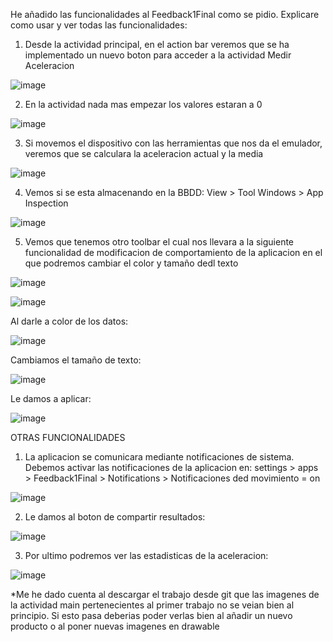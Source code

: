 He añadido las funcionalidades al Feedback1Final como se pidio. Explicare como usar y ver todas las funcionalidades:
1. Desde la actividad principal, en el action bar veremos que se ha implementado un nuevo boton para acceder a la actividad Medir Aceleracion

![image](https://github.com/user-attachments/assets/b73b47f8-3439-4838-b124-eab12307804a)

2. En la actividad nada mas empezar los valores estaran a 0

![image](https://github.com/user-attachments/assets/f54b207a-34ba-4c6a-8c07-42b860898229)

3. Si movemos el dispositivo con las herramientas que nos da el emulador, veremos que se calculara la aceleracion actual y la media

![image](https://github.com/user-attachments/assets/a9aa030a-05aa-4d12-8319-12e6c5592f2d)

4. Vemos si se esta almacenando en la BBDD: View > Tool Windows > App Inspection

![image](https://github.com/user-attachments/assets/ebbaece3-3b15-4972-a708-9d428ae98f4c)

5. Vemos que tenemos otro toolbar el cual nos llevara a la siguiente funcionalidad de modificacion de comportamiento de la aplicacion en el que podremos cambiar el color y tamaño dedl texto

![image](https://github.com/user-attachments/assets/416ca31a-aa05-46b7-9e65-57d058e4d01b)

![image](https://github.com/user-attachments/assets/ef7c128c-884f-444b-a817-60ea596e475c)

Al darle a color de los datos:

![image](https://github.com/user-attachments/assets/fbc2578a-a24d-458a-a7f3-736cfe9efe4e)

Cambiamos el tamaño de texto:

![image](https://github.com/user-attachments/assets/07e6529a-0e84-41c7-a4ca-6f64bd5d1989)

Le damos a aplicar:

![image](https://github.com/user-attachments/assets/73e6e656-eba6-47d8-9599-d3f6f7a9b2c5)


OTRAS FUNCIONALIDADES
1. La aplicacion se comunicara mediante notificaciones de sistema. Debemos activar las notificaciones de la aplicacion en: settings > apps > Feedback1Final > Notifications > Notificaciones ded movimiento = on

![image](https://github.com/user-attachments/assets/5532d3c8-393e-4605-b8dc-e91648f0b209)

2. Le damos al boton de compartir resultados:

![image](https://github.com/user-attachments/assets/7116038c-7778-4ab9-a1df-09fd18105b68)

3. Por ultimo podremos ver las estadisticas de la aceleracion:

![image](https://github.com/user-attachments/assets/3d886e05-a87f-47ed-a0fa-ed22d45c995d)

*Me he dado cuenta al descargar el trabajo desde git que las imagenes de la actividad main pertenecientes al primer trabajo no se veian bien al principio. Si esto pasa deberias poder verlas bien al añadir un nuevo producto o al poner nuevas imagenes en drawable

